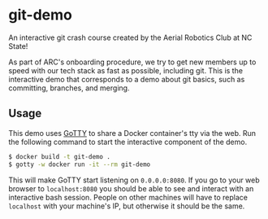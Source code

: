# git-demo

An interactive git crash course created by the Aerial Robotics Club at NC
State!

As part of ARC's onboarding procedure, we try to get new members up to speed
with our tech stack as fast as possible, including git. This is the interactive
demo that corresponds to a demo about git basics, such as committing, branches,
and merging.

## Usage

This demo uses [GoTTY](https://github.com/yudai/gotty) to share a Docker
container's tty via the web. Run the following command to start the interactive
component of the demo.

```sh
$ docker build -t git-demo .
$ gotty -w docker run -it --rm git-demo
```

This will make GoTTY start listening on `0.0.0.0:8080`. If you go to your web
browser to `localhost:8080` you should be able to see and interact with an
interactive bash session. People on other machines will have to replace
`localhost` with your machine's IP, but otherwise it should be the same.
